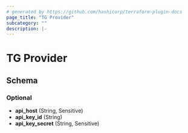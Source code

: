 ```yaml
---
# generated by https://github.com/hashicorp/terraform-plugin-docs
page_title: "TG Provider"
subcategory: ""
description: |-
---
```


# TG Provider

<!-- schema generated by tfplugindocs -->

## Schema

### Optional

- **api_host** (String, Sensitive)
- **api_key_id** (String)
- **api_key_secret** (String, Sensitive)
